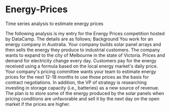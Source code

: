 # Energy-Prices
Time series analysis to estimate energy prices


The following analysis is my entry for the Energy Prices competition hosted by DataCamp. The details are as follows;
Background
You work for an energy company in Australia. Your company builds solar panel arrays and then sells the energy they produce to industrial customers. The company wants to expand to the city of Melbourne in the state of Victoria. Prices and demand for electricity change every day. Customers pay for the energy received using a formula based on the local energy market's daily price. Your company's pricing committee wants your team to estimate energy prices for the next 12-18 months to use those prices as the basis for contract negotiations. In addition, the VP of strategy is researching investing in storage capacity (i.e., batteries) as a new source of revenue. The plan is to store some of the energy produced by the solar panels when pricing conditions are unfavorable and sell it by the next day on the open market if the prices are higher.
